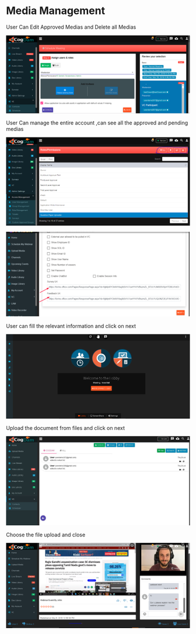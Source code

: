 # Media Management

User Can Edit Approved Medias and Delete all Medias

![](../.gitbook/assets/image%20%28270%29.png)

User Can manage the entire account ,can see all the approved and pending medias

![](../.gitbook/assets/image%20%2888%29.png)

![](../.gitbook/assets/image%20%28279%29.png)

User can fill the relevant information and click on next

![](../.gitbook/assets/image%20%28209%29.png)

Upload the document from files and click on next

![](../.gitbook/assets/image%20%28156%29.png)

Choose the file upload and close

![](../.gitbook/assets/image%20%2824%29.png)



